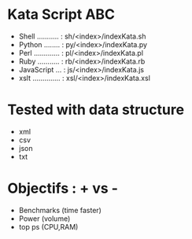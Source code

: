 Kata Script ABC
===============
- Shell ........... : sh/\<index\>/indexKata.sh
- Python ........ : py/\<index\>/indexKata.py
- Perl ............. : pl/\<index\>/indexKata.pl
- Ruby ........... : rb/\<index\>/indexKata.rb
- JavaScript ... : js/\<index\>/indexKata.js
- xslt .............. : xsl/\<index\>/indexKata.xsl

Tested with data structure
==========================
- xml
- csv
- json
- txt

Objectifs : + vs - 
==================
- Benchmarks  (time faster)
- Power       (volume)
- top ps      (CPU,RAM)
